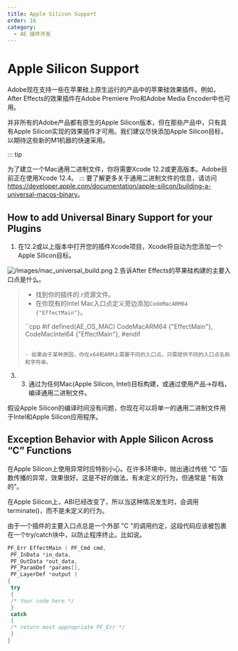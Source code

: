 ```yaml
---
title: Apple Silicon Support
order: 16
category:
  - AE 插件开发
---
```


# Apple Silicon Support

Adobe现在支持一些在苹果硅上原生运行的产品中的苹果硅效果插件。例如，After Effects的效果插件在Adobe Premiere Pro和Adobe Media Encoder中也可用。

并非所有的Adobe产品都有原生的Apple Silicon版本，但在那些产品中，只有具有Apple Silicon实现的效果插件才可用。我们建议尽快添加Apple Silicon目标，以期待这些新的M1机器的快速采用。

::: tip

为了建立一个Mac通用二进制文件，你将需要Xcode 12.2或更高版本。Adobe目前正在使用Xcode 12.4。
:::
要了解更多关于通用二进制文件的信息，请访问<https://developer.apple.com/documentation/apple-silicon/building-a-universal-macos-binary>。

## How to add Universal Binary Support for your Plugins

1. 在12.2或以上版本中打开您的插件Xcode项目，Xcode将自动为您添加一个Apple Silicon目标。

![/images/mac_universal_build.png](/images/mac_universal_build.png) 2.告诉After Effects的苹果硅构建的主要入口点是什么。

> - 找到你的插件的.r资源文件。
> - 在你现有的Intel Mac入口点定义旁边添加`CodeMacARM64 {"EffectMain"}`。
>
> ``cpp
> #if defined(AE_OS_MAC)
> CodeMacARM64 {"EffectMain"},
> CodeMacIntel64 {"EffectMain"},
> #endif
>
> ```
>
> - 如果由于某种原因，你在x64和ARM上需要不同的入口点，只需提供不同的入口点名称和字符串。

3. 3. 通过为任何Mac(Apple Silicon, Intel)目标构建，或通过使用产品->存档，编译通用二进制文件。

假设Apple Silicon的编译时间没有问题，你现在可以将单一的通用二进制文件用于Intel和Apple Silicon应用程序。

## Exception Behavior with Apple Silicon Across “C” Functions

在Apple Silicon上使用异常时应特别小心。在许多环境中，抛出通过传统 "C "函数传播的异常，效果很好。这是不好的做法，有未定义的行为，但通常是 "有效的"。

在Apple Silicon上，ABI已经改变了，所以当这种情况发生时，会调用terminate()，而不是未定义的行为。

由于一个插件的主要入口点总是一个外部 "C "的调用约定，这段代码应该被包裹在一个try/catch块中，以防止程序终止。比如说。

```cpp
PF_Err EffectMain ( PF_Cmd cmd,
 PF_InData *in_data,
 PF_OutData *out_data,
 PF_ParamDef *params[],
 PF_LayerDef *output )
{
 try
 {
 /* Your code here */
 }
 catch
 {
 /* return most appropriate PF_Err */
 }
}

```